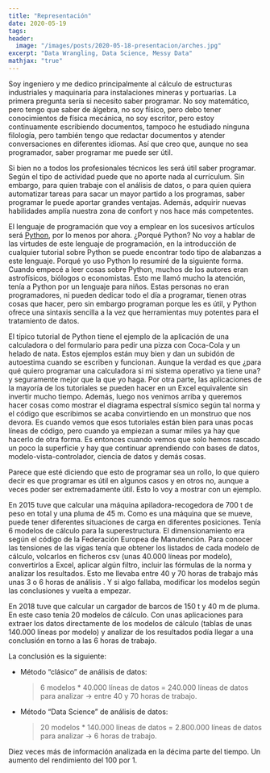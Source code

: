 ```yaml
---
title: "Representación"
date: 2020-05-19
tags:
header:
  image: "/images/posts/2020-05-18-presentacion/arches.jpg"
excerpt: "Data Wrangling, Data Science, Messy Data"
mathjax: "true"
---
```


Soy ingeniero y me dedico principalmente al cálculo de estructuras industriales y maquinaria para instalaciones mineras y portuarias. La primera pregunta sería si necesito saber programar. No soy matemático, pero tengo que saber de álgebra, no soy físico, pero debo tener conocimientos de física mecánica, no soy escritor, pero estoy continuamente escribiendo documentos, tampoco he estudiado ninguna filología, pero también tengo que redactar documentos y atender conversaciones en diferentes idiomas. Así que creo que, aunque no sea programador, saber programar me puede ser útil.

Si bien no a todos los profesionales técnicos les será útil saber programar. Según el tipo de actividad puede que no aporte nada al currículum. Sin embargo, para quien trabaje con el análisis de datos, o para quien quiera automatizar tareas para sacar un mayor partido a los programas, saber programar le puede aportar grandes ventajas. Además, adquirir nuevas habilidades amplía nuestra zona de confort y nos hace más competentes.

El lenguaje de programación que voy a emplear en los sucesivos artículos será [Python](https://www.python.org/), por lo menos por ahora. ¿Porqué Python? No voy a hablar de las virtudes de este lenguaje de programación, en la introducción de cualquier tutorial sobre Python se puede encontrar todo tipo de alabanzas a este lenguaje. Porqué yo uso Python lo resumiré de la siguiente forma. Cuando empecé a leer cosas sobre Python, muchos de los autores eran astrofísicos, biólogos o economistas. Esto me llamó mucho la atención, tenía a Python por un lenguaje para niños. Estas personas no eran programadores, ni pueden dedicar todo el día a programar, tienen otras cosas que hacer, pero sin embargo programan porque les es útil, y Python ofrece una sintaxis sencilla a la vez que herramientas muy potentes para el tratamiento de datos.

El típico tutorial de Python tiene el ejemplo de la aplicación de una calculadora o del formulario para pedir una pizza con Coca-Cola y un helado de nata. Estos ejemplos están muy bien y dan un subidón de autoestima cuando se escriben y funcionan. Aunque la verdad es que ¿para qué quiero programar una calculadora si mi sistema operativo ya tiene una? y seguramente mejor que la que yo haga. Por otra parte, las aplicaciones de la mayoría de los tutoriales se pueden hacer en un Excel equivalente sin invertir mucho tiempo. Además, luego nos venimos arriba y queremos hacer cosas como mostrar el diagrama espectral sísmico según tal norma y el código que escribimos se acaba convirtiendo en un monstruo que nos devora. Es cuando vemos que esos tutoriales están bien para unas pocas líneas de código, pero cuando ya empiezan a sumar miles ya hay que hacerlo de otra forma. Es entonces cuando vemos que solo hemos rascado un poco la superficie y hay que continuar aprendiendo con bases de datos, modelo-vista-controlador, ciencia de datos y demás cosas.

Parece que esté diciendo que esto de programar sea un rollo, lo que quiero decir es que programar es útil en algunos casos y en otros no, aunque a veces poder ser extremadamente útil. Esto lo voy a mostrar con un ejemplo.

En 2015 tuve que calcular una máquina apiladora-recogedora de 700 t de peso en total y una pluma de 45 m. Como es una máquina que se mueve, puede tener diferentes situaciones de carga en diferentes posiciones. Tenía 6 modelos de cálculo para la superestructura. El dimensionamiento era según el código de la Federación Europea de Manutención. Para conocer las tensiones de las vigas tenía que obtener los listados de cada modelo de cálculo, volcarlos en ficheros csv (unas 40.000 líneas por modelo), convertirlos a Excel, aplicar algún filtro, incluir las fórmulas de la norma y analizar los resultados. Esto me llevaba entre 40 y 70 horas de trabajo más unas 3 o 6 horas de análisis . Y si algo fallaba, modificar los modelos según las conclusiones y vuelta a empezar.

En 2018 tuve que calcular un cargador de barcos de 150 t y 40 m de pluma. En este caso tenía 20 modelos de cálculo. Con unas aplicaciones para extraer los datos directamente de los modelos de cálculo (tablas de unas 140.000 líneas por modelo) y analizar de los resultados podía llegar a una conclusión en torno a las 6 horas de trabajo.

La conclusión es la siguiente:

* Método “clásico” de análisis de datos:

  >6 modelos * 40.000 líneas de datos = 240.000 líneas de datos para analizar → entre 40 y 70 horas de trabajo.

* Método “Data Science” de análisis de datos:

  >20 modelos * 140.000 líneas de datos = 2.800.000 líneas de datos para analizar → 6 horas de trabajo.

Diez veces más de información analizada en la décima parte del tiempo. Un aumento del rendimiento del 100 por 1.

